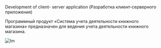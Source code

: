 Development of client- server application
(Разработка клиент-серверного приложения)

Программный продукт «Система учета деятельности книжного магазина» предназначен для ведения учета деятельности книжного магазина.


![lm](https://cloud.githubusercontent.com/assets/22240217/21758803/ed6351fc-d660-11e6-8899-c144f5e29099.jpg)
